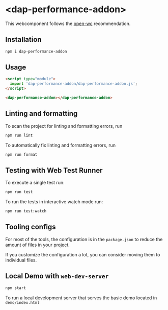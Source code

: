 # \<dap-performance-addon>

This webcomponent follows the [open-wc](https://github.com/open-wc/open-wc) recommendation.

## Installation

```bash
npm i dap-performance-addon
```

## Usage

```html
<script type="module">
  import 'dap-performance-addon/dap-performance-addon.js';
</script>

<dap-performance-addon></dap-performance-addon>
```

## Linting and formatting

To scan the project for linting and formatting errors, run

```bash
npm run lint
```

To automatically fix linting and formatting errors, run

```bash
npm run format
```

## Testing with Web Test Runner

To execute a single test run:

```bash
npm run test
```

To run the tests in interactive watch mode run:

```bash
npm run test:watch
```


## Tooling configs

For most of the tools, the configuration is in the `package.json` to reduce the amount of files in your project.

If you customize the configuration a lot, you can consider moving them to individual files.

## Local Demo with `web-dev-server`

```bash
npm start
```

To run a local development server that serves the basic demo located in `demo/index.html`
